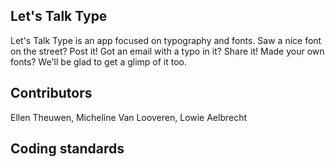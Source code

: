 ## Let's Talk Type
Let's Talk Type is an app focused on typography and fonts. 
Saw a nice font on the street? Post it! Got an email with a typo in it? Share it! Made your own fonts? We'll be glad to get a glimp of it too. 

## Contributors
Ellen Theuwen, Micheline Van Looveren, Lowie Aelbrecht

## Coding standards
